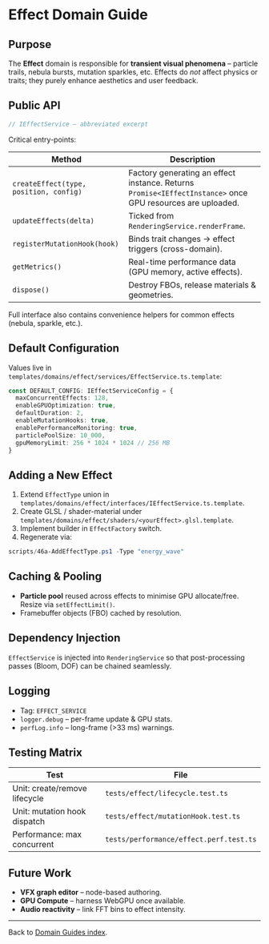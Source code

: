 # Effect Domain Guide

## Purpose

The **Effect** domain is responsible for **transient visual phenomena** – particle trails, nebula bursts, mutation sparkles, etc.  Effects do *not* affect physics or traits; they purely enhance aesthetics and user feedback.

## Public API

```1:33:src/domains/effect/interfaces/IEffectService.ts
// IEffectService – abbreviated excerpt
```

Critical entry-points:

| Method | Description |
|--------|-------------|
| `createEffect(type, position, config)` | Factory generating an effect instance. Returns `Promise<IEffectInstance>` once GPU resources are uploaded. |
| `updateEffects(delta)` | Ticked from `RenderingService.renderFrame`. |
| `registerMutationHook(hook)` | Binds trait changes → effect triggers (cross-domain). |
| `getMetrics()` | Real-time performance data (GPU memory, active effects). |
| `dispose()` | Destroy FBOs, release materials & geometries. |

Full interface also contains convenience helpers for common effects (nebula, sparkle, etc.).

## Default Configuration

Values live in `templates/domains/effect/services/EffectService.ts.template`:

```typescript
const DEFAULT_CONFIG: IEffectServiceConfig = {
  maxConcurrentEffects: 128,
  enableGPUOptimization: true,
  defaultDuration: 2,
  enableMutationHooks: true,
  enablePerformanceMonitoring: true,
  particlePoolSize: 10_000,
  gpuMemoryLimit: 256 * 1024 * 1024 // 256 MB
}
```

## Adding a New Effect

1. Extend `EffectType` union in `templates/domains/effect/interfaces/IEffectService.ts.template`.
2. Create GLSL / shader-material under `templates/domains/effect/shaders/<yourEffect>.glsl.template`.
3. Implement builder in `EffectFactory` switch.
4. Regenerate via:

```powershell
scripts/46a-AddEffectType.ps1 -Type "energy_wave"
```

## Caching & Pooling

* **Particle pool** reused across effects to minimise GPU allocate/free. Resize via `setEffectLimit()`.
* Framebuffer objects (FBO) cached by resolution.

## Dependency Injection

`EffectService` is injected into `RenderingService` so that post-processing passes (Bloom, DOF) can be chained seamlessly.

## Logging

* Tag: `EFFECT_SERVICE`
* `logger.debug` – per-frame update & GPU stats.
* `perfLog.info` – long-frame (>33 ms) warnings.

## Testing Matrix

| Test | File |
|------|------|
| Unit: create/remove lifecycle | `tests/effect/lifecycle.test.ts` |
| Unit: mutation hook dispatch | `tests/effect/mutationHook.test.ts` |
| Performance: max concurrent | `tests/performance/effect.perf.test.ts` |

## Future Work

* **VFX graph editor** – node-based authoring.
* **GPU Compute** – harness WebGPU once available.
* **Audio reactivity** – link FFT bins to effect intensity.

---

Back to [Domain Guides index](./README.md).